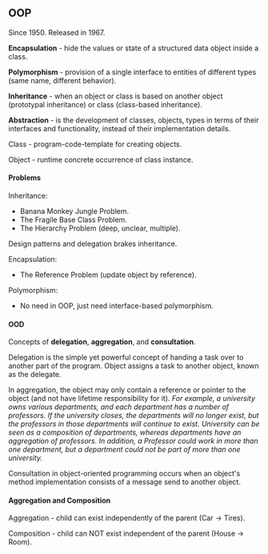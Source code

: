 OOP
-

Since 1950. Released in 1967.

**Encapsulation** - hide the values or state of a structured data object inside a class.

**Polymorphism** - provision of a single interface to entities of different types
(same name, different behavior).

**Inheritance** - when an object or class is based on another object (prototypal inheritance)
or class (class-based inheritance).

**Abstraction** - is the development of classes, objects, types
in terms of their interfaces and functionality, instead of their implementation details.

Class - program-code-template for creating objects.

Object - runtime concrete occurrence of class instance.

#### Problems

Inheritance:
* Banana Monkey Jungle Problem.
* The Fragile Base Class Problem.
* The Hierarchy Problem (deep, unclear, multiple).

Design patterns and delegation brakes inheritance.

Encapsulation:
* The Reference Problem (update object by reference).

Polymorphism:
* No need in OOP, just need interface-based polymorphism.

#### OOD

Concepts of **delegation**, **aggregation**, and **consultation**.

Delegation is the simple yet powerful concept of handing a task over to another part of the program.
Object assigns a task to another object, known as the delegate.

In aggregation, the object may only contain a reference or pointer to the object
(and not have lifetime responsibility for it).
<i>
For example, a university owns various departments, and each department has a number of professors.
If the university closes, the departments will no longer exist,
but the professors in those departments will continue to exist.
University can be seen as a composition of departments,
whereas departments have an aggregation of professors.
In addition, a Professor could work in more than one department,
but a department could not be part of more than one university.
</i>

Consultation in object-oriented programming occurs when an object's method implementation consists
of a message send to another object.

#### Aggregation and Composition

Aggregation - child can exist independently of the parent (Car -> Tires).

Composition - child can NOT exist independent of the parent (House -> Room).
